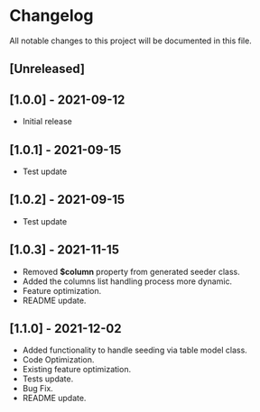 # Changelog
All notable changes to this project will be documented in this file.

## [Unreleased]


## [1.0.0] - 2021-09-12
- Initial release

## [1.0.1] - 2021-09-15
- Test update

## [1.0.2] - 2021-09-15
- Test update

## [1.0.3] - 2021-11-15
- Removed **$column** property from generated seeder class.
- Added the columns list handling process more dynamic.
- Feature optimization. 
- README update.

## [1.1.0] - 2021-12-02
- Added functionality to handle seeding via table model class.
- Code Optimization.
- Existing feature optimization. 
- Tests update.
- Bug Fix.
- README update.